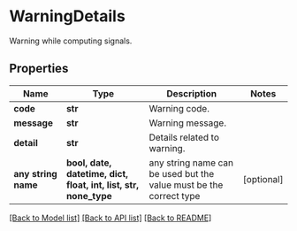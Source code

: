 # WarningDetails

Warning while computing signals.

## Properties
Name | Type | Description | Notes
------------ | ------------- | ------------- | -------------
**code** | **str** | Warning code. | 
**message** | **str** | Warning message. | 
**detail** | **str** | Details related to warning. | 
**any string name** | **bool, date, datetime, dict, float, int, list, str, none_type** | any string name can be used but the value must be the correct type | [optional]

[[Back to Model list]](../README.md#documentation-for-models) [[Back to API list]](../README.md#documentation-for-api-endpoints) [[Back to README]](../README.md)


